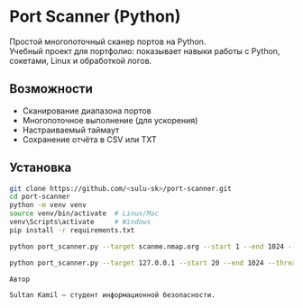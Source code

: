 # Port Scanner (Python)

Простой многопоточный сканер портов на Python.  
Учебный проект для портфолио: показывает навыки работы с Python, сокетами, Linux и обработкой логов.

## Возможности
- Сканирование диапазона портов
- Многопоточное выполнение (для ускорения)
- Настраиваемый таймаут
- Сохранение отчёта в CSV или TXT

## Установка
```bash
git clone https://github.com/<sulu-sk>/port-scanner.git
cd port-scanner
python -m venv venv
source venv/bin/activate  # Linux/Mac
venv\Scripts\activate     # Windows
pip install -r requirements.txt

python port_scanner.py --target scanme.nmap.org --start 1 --end 1024 --threads 100 --timeout 0.5 --output report.csv

python port_scanner.py --target 127.0.0.1 --start 20 --end 1024 --threads 50 --timeout 0.3 --output open_ports.csv

Автор

Sultan Kamil — студент информационной безопасности.
